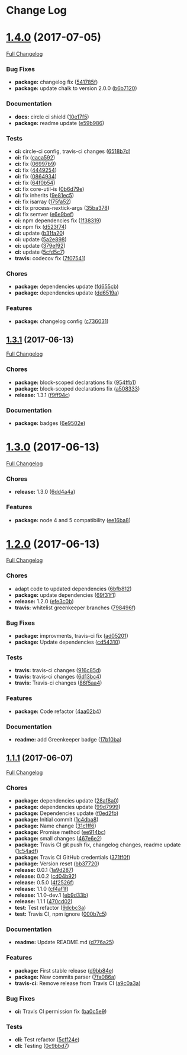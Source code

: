 # Change Log

<a name="1.4.0"></a>
# [1.4.0](https://github.com/design4pro/release-me/tree/v1.4.0) (2017-07-05)

[Full Changelog](https://github.com/design4pro/release-me/compare/v1.3.1...v1.4.0)


### Bug Fixes

* **package:** changelog fix ([541785f](https://github.com/design4pro/release-me/commit/541785f))<br>
* **package:** update chalk to version 2.0.0 ([b6b7120](https://github.com/design4pro/release-me/commit/b6b7120))<br>


### Documentation

* **docs:** circle ci shield ([10e17f5](https://github.com/design4pro/release-me/commit/10e17f5))<br>
* **package:** readme update ([e59b986](https://github.com/design4pro/release-me/commit/e59b986))<br>


### Tests

* **ci:** circle-ci config, travis-ci changes ([6518b7d](https://github.com/design4pro/release-me/commit/6518b7d))<br>
* **ci:** fix ([caca592](https://github.com/design4pro/release-me/commit/caca592))<br>
* **ci:** fix ([06997b9](https://github.com/design4pro/release-me/commit/06997b9))<br>
* **ci:** fix ([4449254](https://github.com/design4pro/release-me/commit/4449254))<br>
* **ci:** fix ([0864934](https://github.com/design4pro/release-me/commit/0864934))<br>
* **ci:** fix ([64f0b54](https://github.com/design4pro/release-me/commit/64f0b54))<br>
* **ci:** fix core-util-is ([0b6d79e](https://github.com/design4pro/release-me/commit/0b6d79e))<br>
* **ci:** fix inherits ([9e81ec5](https://github.com/design4pro/release-me/commit/9e81ec5))<br>
* **ci:** fix isarray ([175fa52](https://github.com/design4pro/release-me/commit/175fa52))<br>
* **ci:** fix process-nextick-args ([35ba378](https://github.com/design4pro/release-me/commit/35ba378))<br>
* **ci:** fix semver ([e6e9bef](https://github.com/design4pro/release-me/commit/e6e9bef))<br>
* **ci:** npm dependencies fix ([1f38319](https://github.com/design4pro/release-me/commit/1f38319))<br>
* **ci:** npm fix ([d523f74](https://github.com/design4pro/release-me/commit/d523f74))<br>
* **ci:** update ([b31fa20](https://github.com/design4pro/release-me/commit/b31fa20))<br>
* **ci:** update ([5a2e898](https://github.com/design4pro/release-me/commit/5a2e898))<br>
* **ci:** update ([379ef92](https://github.com/design4pro/release-me/commit/379ef92))<br>
* **ci:** update ([5cfd5c7](https://github.com/design4pro/release-me/commit/5cfd5c7))<br>
* **travis:** codecov fix ([7f07541](https://github.com/design4pro/release-me/commit/7f07541))<br>


### Chores

* **package:** dependencies update ([fd655cb](https://github.com/design4pro/release-me/commit/fd655cb))<br>
* **package:** dependencies update ([dd6519a](https://github.com/design4pro/release-me/commit/dd6519a))<br>


### Features

* **package:** changelog config ([c736031](https://github.com/design4pro/release-me/commit/c736031))<br>


<a name="1.3.1"></a>
## [1.3.1](https://github.com/design4pro/release-me/tree/v1.3.1) (2017-06-13)

[Full Changelog](https://github.com/design4pro/release-me/compare/v1.3.0...v1.3.1)


### Chores

* **package:** block-scoped declarations fix ([954ffb1](https://github.com/design4pro/release-me/commit/954ffb1))<br>
* **package:** block-scoped declarations fix ([a508333](https://github.com/design4pro/release-me/commit/a508333))<br>
* **release:** 1.3.1 ([f9ff94c](https://github.com/design4pro/release-me/commit/f9ff94c))<br>


### Documentation

* **package:** badges ([6e9502e](https://github.com/design4pro/release-me/commit/6e9502e))<br>


<a name="1.3.0"></a>
# [1.3.0](https://github.com/design4pro/release-me/tree/v1.3.0) (2017-06-13)

[Full Changelog](https://github.com/design4pro/release-me/compare/v1.2.0...v1.3.0)


### Chores

* **release:** 1.3.0 ([6dd4a4a](https://github.com/design4pro/release-me/commit/6dd4a4a))<br>


### Features

* **package:** node 4 and 5 compatibility ([ee16ba8](https://github.com/design4pro/release-me/commit/ee16ba8))<br>


<a name="1.2.0"></a>
# [1.2.0](https://github.com/design4pro/release-me/tree/v1.2.0) (2017-06-13)

[Full Changelog](https://github.com/design4pro/release-me/compare/v1.1.1...v1.2.0)


### Chores

* adapt code to updated dependencies ([6bfb812](https://github.com/design4pro/release-me/commit/6bfb812))<br>
* **package:** update dependencies ([69f31f1](https://github.com/design4pro/release-me/commit/69f31f1))<br>
* **release:** 1.2.0 ([efe3c0b](https://github.com/design4pro/release-me/commit/efe3c0b))<br>
* **travis:** whitelist greenkeeper branches ([798496f](https://github.com/design4pro/release-me/commit/798496f))<br>


### Bug Fixes

* **package:** improvments, travis-ci fix ([ad05201](https://github.com/design4pro/release-me/commit/ad05201))<br>
* **package:** Update dependencies ([cd54310](https://github.com/design4pro/release-me/commit/cd54310))<br>


### Tests

* **travis:** travis-ci changes ([916c85d](https://github.com/design4pro/release-me/commit/916c85d))<br>
* **travis:** travis-ci changes ([6d13bc4](https://github.com/design4pro/release-me/commit/6d13bc4))<br>
* **travis:** Travis-ci changes ([86f5aa4](https://github.com/design4pro/release-me/commit/86f5aa4))<br>


### Features

* **package:** Code refactor ([4aa02b4](https://github.com/design4pro/release-me/commit/4aa02b4))<br>


### Documentation

* **readme:** add Greenkeeper badge ([17b10ba](https://github.com/design4pro/release-me/commit/17b10ba))<br>


<a name="1.1.1"></a>
## [1.1.1](https://github.com/design4pro/release-me/tree/v1.1.1) (2017-06-07)

[Full Changelog](https://github.com/design4pro/release-me/compare/1c4dba8...v1.1.1)


### Chores

* **package:** dependencies update ([28af8a0](https://github.com/design4pro/release-me/commit/28af8a0))<br>
* **package:** dependencies update ([99d7999](https://github.com/design4pro/release-me/commit/99d7999))<br>
* **package:** Dependencies update ([f0ed2fb](https://github.com/design4pro/release-me/commit/f0ed2fb))<br>
* **package:** Initial commit ([1c4dba8](https://github.com/design4pro/release-me/commit/1c4dba8))<br>
* **package:** Name change ([31c1ff6](https://github.com/design4pro/release-me/commit/31c1ff6))<br>
* **package:** Promise method ([ee914bc](https://github.com/design4pro/release-me/commit/ee914bc))<br>
* **package:** small changes ([467e6e2](https://github.com/design4pro/release-me/commit/467e6e2))<br>
* **package:** Travis CI git push fix, changelog changes, readme update ([1c54adf](https://github.com/design4pro/release-me/commit/1c54adf))<br>
* **package:** Travis CI GitHub credentials ([371ff0f](https://github.com/design4pro/release-me/commit/371ff0f))<br>
* **package:** Version reset ([bb37720](https://github.com/design4pro/release-me/commit/bb37720))<br>
* **release:** 0.0.1 ([1a9d287](https://github.com/design4pro/release-me/commit/1a9d287))<br>
* **release:** 0.0.2 ([cd04b92](https://github.com/design4pro/release-me/commit/cd04b92))<br>
* **release:** 0.5.0 ([4f2526f](https://github.com/design4pro/release-me/commit/4f2526f))<br>
* **release:** 1.1.0 ([cf4af1f](https://github.com/design4pro/release-me/commit/cf4af1f))<br>
* **release:** 1.1.0-dev.1 ([eb9d33b](https://github.com/design4pro/release-me/commit/eb9d33b))<br>
* **release:** 1.1.1 ([470cd02](https://github.com/design4pro/release-me/commit/470cd02))<br>
* **test:** Test refactor ([9dcbc3a](https://github.com/design4pro/release-me/commit/9dcbc3a))<br>
* **test:** Travis CI, npm ignore ([000b7c5](https://github.com/design4pro/release-me/commit/000b7c5))<br>


### Documentation

* **readme:** Update README.md ([d776a25](https://github.com/design4pro/release-me/commit/d776a25))<br>


### Features

* **package:** First stable release ([d9bb84e](https://github.com/design4pro/release-me/commit/d9bb84e))<br>
* **package:** New commits parser ([7fa086a](https://github.com/design4pro/release-me/commit/7fa086a))<br>
* **travis-ci:** Remove release from Travis CI ([a9c0a3a](https://github.com/design4pro/release-me/commit/a9c0a3a))<br>


### Bug Fixes

* **ci:** Travis CI permission fix ([ba0c5e9](https://github.com/design4pro/release-me/commit/ba0c5e9))<br>


### Tests

* **cli:** Test refactor ([5cff24e](https://github.com/design4pro/release-me/commit/5cff24e))<br>
* **cli:** Testing ([0c9bbd7](https://github.com/design4pro/release-me/commit/0c9bbd7))<br>
